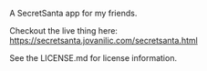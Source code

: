 A SecretSanta app for my friends.

Checkout the live thing here: https://secretsanta.jovanilic.com/secretsanta.html

See the LICENSE.md for license information.